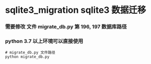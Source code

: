 # sqlite3_migration sqlite3 数据迁移


### 需要修改 文件 migrate_db.py 第 196, 197 数据库路径


### python 3.7 以上环境可以直接使用


```
# migrate_db.py 文件路径
python migrate_db.py
```
